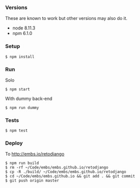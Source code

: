 ### Versions

These are known to work but other versions may also do it.

- node 8.11.3
- npm 6.1.0

### Setup

    $ npm install

### Run

Solo

    $ npm start

With dummy back-end

    $ npm run dummy

### Tests

    $ npm test

### Deploy

To http://embs.io/retodjango

    $ npm run build
    $ rm -rf ~/Code/embs/embs.github.io/retodjango
    $ cp -R ./build/ ~/Code/embs/embs.github.io/retodjango
    $ cd ~/Code/embs/embs.github.io && git add . && git commit
    $ git push origin master
